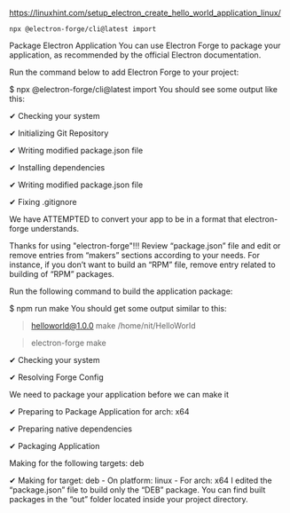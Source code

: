 https://linuxhint.com/setup_electron_create_hello_world_application_linux/

```
npx @electron-forge/cli@latest import
```


Package Electron Application
You can use Electron Forge to package your application, as recommended by the official Electron documentation.


Run the command below to add Electron Forge to your project:

$ npx @electron-forge/cli@latest import
You should see some output like this:

✔ Checking your system

✔ Initializing Git Repository

✔ Writing modified package.json file

✔ Installing dependencies

✔ Writing modified package.json file

✔ Fixing .gitignore

We have ATTEMPTED to convert your app to be in a format that electron-forge understands.

Thanks for using "electron-forge"!!!
Review “package.json” file and edit or remove entries from “makers” sections according to your needs. For instance, if you don’t want to build an “RPM” file, remove entry related to building of “RPM” packages.

Run the following command to build the application package:

$ npm run make
You should get some output similar to this:

> helloworld@1.0.0 make /home/nit/HelloWorld

> electron-forge make

✔ Checking your system

✔ Resolving Forge Config

We need to package your application before we can make it

✔ Preparing to Package Application for arch: x64

✔ Preparing native dependencies

✔ Packaging Application

Making for the following targets: deb

✔ Making for target: deb - On platform: linux - For arch: x64
I edited the “package.json” file to build only the “DEB” package. You can find built packages in the “out” folder located inside your project directory.


